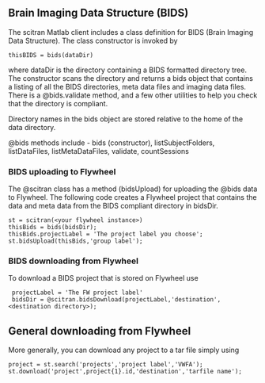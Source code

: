 ## Brain Imaging Data Structure (BIDS)

The scitran Matlab client includes a class definition for BIDS (Brain Imaging Data Structure). The class constructor is invoked by

    thisBIDS = bids(dataDir)

where dataDir is the directory containing a BIDS formatted directory tree.  The constructor scans the directory and returns a bids object that contains a listing of all the BIDS directories, meta data files and imaging data files. There is a @bids.validate method, and a few other utilities to help you check that the directory is compliant. 

Directory names in the bids object are stored relative to the home of the data directory.

@bids methods include - bids (constructor), listSubjectFolders, listDataFiles, listMetaDataFiles, validate, countSessions

### BIDS uploading to Flywheel

The @scitran class has a method (bidsUpload) for uploading the @bids data to Flywheel.  The following code creates a Flywheel project that contains the data and meta data from the BIDS compliant directory in bidsDir.  

```
st = scitran(<your flywheel instance>)
thisBids = bids(bidsDir);
thisBids.projectLabel = 'The project label you choose';
st.bidsUpload(thisBids,'group label');
```

### BIDS downloading from Flywheel

To download a BIDS project that is stored on Flywheel use

     projectLabel = 'The FW project label'
     bidsDir = @scitran.bidsDownload(projectLabel,'destination',<destination directory>);

## General downloading from Flywheel

More generally, you can download any project to a tar file simply using

    project = st.search('projects','project label','VWFA');
    st.download('project',project{1}.id,'destination','tarfile name');


